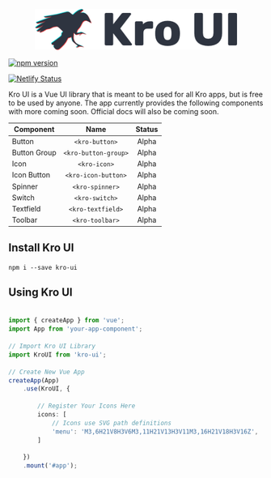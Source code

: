 <p align="center">
    <img width="400" src="./src/assets/logo.png">
</p>

[![npm version](https://badge.fury.io/js/kro-ui.svg)](https://www.npmjs.com/package/kro-ui)

[![Netlify Status](https://api.netlify.com/api/v1/badges/22371d16-1732-46f6-8adc-ad72d049066f/deploy-status)](https://app.netlify.com/sites/peaceful-lamarr-c91179/deploys)

Kro UI is a Vue UI library that is meant to be used for all Kro apps, but is free to be used by anyone. The app currently provides the following components with more coming soon. Official docs will also be coming soon.

| Component     | Name                  | Status        
| ------------- |:---------------------:|:-------------:
| Button        | `<kro-button>`        | Alpha 
| Button Group  | `<kro-button-group>`  | Alpha      
| Icon          | `<kro-icon>`          | Alpha      
| Icon Button   | `<kro-icon-button>`   | Alpha      
| Spinner       | `<kro-spinner>`       | Alpha      
| Switch        | `<kro-switch>`        | Alpha      
| Textfield     | `<kro-textfield>`     | Alpha      
| Toolbar       | `<kro-toolbar>`       | Alpha      

## Install Kro UI
```
npm i --save kro-ui
```

## Using Kro UI
```ts

import { createApp } from 'vue';
import App from 'your-app-component';

// Import Kro UI Library
import KroUI from 'kro-ui';

// Create New Vue App
createApp(App)
    .use(KroUI, {

        // Register Your Icons Here
        icons: [
            // Icons use SVG path definitions
            'menu': 'M3,6H21V8H3V6M3,11H21V13H3V11M3,16H21V18H3V16Z',
        ]

    })
    .mount('#app');

```
